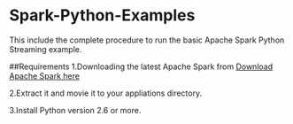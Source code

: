 # Spark-Python-Examples
This include the complete procedure to run the basic Apache Spark Python Streaming example.

##Requirements
1.Downloading the latest Apache Spark from [Download Apache Spark here](https://spark.apache.org/downloads.html)

2.Extract it and movie it to your appliations directory.

3.Install Python version 2.6 or more.


